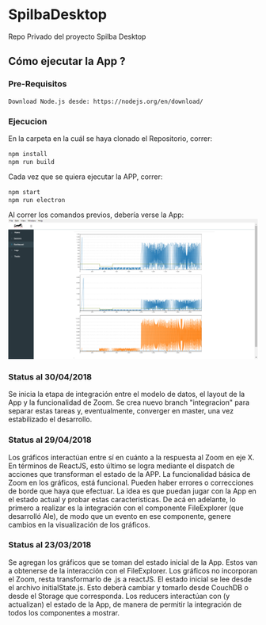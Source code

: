 # SpilbaDesktop
Repo Privado del proyecto Spilba Desktop



## Cómo ejecutar la App ?

### Pre-Requisitos

```
Download Node.js desde: https://nodejs.org/en/download/
```

### Ejecucion 
En la carpeta en la cuál se haya clonado el Repositorio, correr:

```
npm install
npm run build
```

Cada vez que se quiera ejecutar la APP, correr:

```
npm start
npm run electron
```

Al correr los comandos previos, debería verse la App:
![Captura de Pantalla APP Spilba](src/images/CAPTURA_SPILBA_2.png)

### Status al 30/04/2018
Se inicia la etapa de integración entre el modelo de datos, el layout de la App y la funcionalidad de Zoom. Se crea nuevo branch "integracion" para separar estas tareas y, eventualmente, converger en master, una vez estabilizado el desarrollo.



### Status al 29/04/2018
Los gráficos interactúan entre sí en cuánto a la respuesta al Zoom en eje X. En términos de ReactJS, esto último se logra mediante el dispatch de acciones que transforman el estado de la APP. La funcionalidad básica de Zoom en los gráficos, está funcional. Pueden haber errores o correcciones de borde que haya que efectuar. La idea es que puedan jugar con la App en el estado actual y probar estas características. De acá en adelante, lo primero a realizar es la integración con el componente FileExplorer (que desarrolló Ale), de modo que un evento en ese componente, genere cambios en la visualización de los gráficos.


### Status al 23/03/2018 
Se agregan los gráficos que se toman del estado inicial de la App. Estos van a obtenerse de la interacción con el FileExplorer. 
Los gráficos no incorporan el Zoom, resta transformarlo de .js a reactJS. 
El estado inicial se lee desde el archivo initialState.js. Esto deberá cambiar y tomarlo desde CouchDB o desde el Storage que corresponda. 
Los reducers interactúan con (y actualizan) el estado de la App, de manera de permitir la integración de todos los componentes a mostrar.
